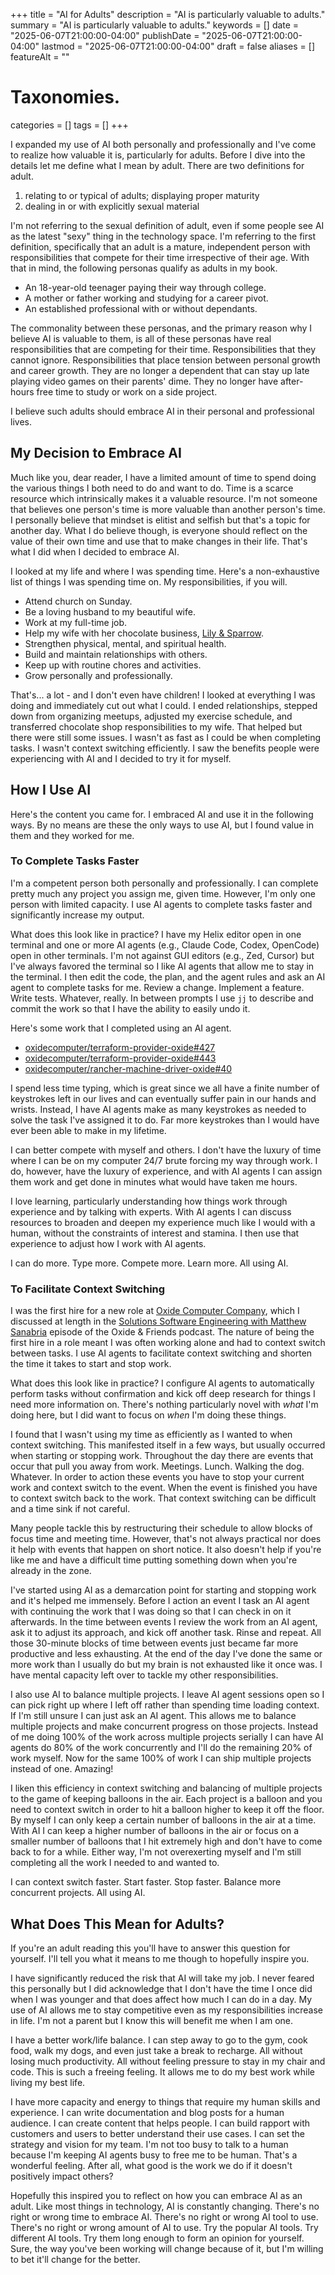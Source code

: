 +++
title       = "AI for Adults"
description = "AI is particularly valuable to adults."
summary     = "AI is particularly valuable to adults."
keywords    = []
date        = "2025-06-07T21:00:00-04:00"
publishDate = "2025-06-07T21:00:00-04:00"
lastmod     = "2025-06-07T21:00:00-04:00"
draft       = false
aliases     = []
featureAlt  = ""

# Taxonomies.
categories = []
tags       = []
+++

I expanded my use of AI both personally and professionally and I've come to
realize how valuable it is, particularly for adults. Before I dive into the
details let me define what I mean by adult. There are two definitions for adult.

1. relating to or typical of adults; displaying proper maturity
1. dealing in or with explicitly sexual material

I'm not referring to the sexual definition of adult, even if some people see AI
as the latest "sexy" thing in the technology space. I'm referring to the first
definition, specifically that an adult is a mature, independent person with
responsibilities that compete for their time irrespective of their age. With
that in mind, the following personas qualify as adults in my book.

* An 18-year-old teenager paying their way through college.
* A mother or father working and studying for a career pivot.
* An established professional with or without dependants.

The commonality between these personas, and the primary reason why I believe
AI is valuable to them, is all of these personas have real responsibilities
that are competing for their time. Responsibilities that they cannot ignore.
Responsibilities that place tension between personal growth and career growth.
They are no longer a dependent that can stay up late playing video games on
their parents' dime. They no longer have after-hours free time to study or work
on a side project.

I believe such adults should embrace AI in their personal and professional
lives.

## My Decision to Embrace AI

Much like you, dear reader, I have a limited amount of time to spend doing the
various things I both need to do and want to do. Time is a scarce resource which
intrinsically makes it a valuable resource. I'm not someone that believes one
person's time is more valuable than another person's time. I personally believe
that mindset is elitist and selfish but that's a topic for another day. What
I do believe though, is everyone should reflect on the value of their own time
and use that to make changes in their life. That's what I did when I decided to
embrace AI.

I looked at my life and where I was spending time. Here's a non-exhaustive list
of things I was spending time on. My responsibilities, if you will.

<!-- * Attend church on Sunday to the best of our ability. Sometimes we'd miss due to -->
<!-- other conflicting responsibilities. -->
<!-- * Be a loving husband to my beautiful wife. Quality time, dates, communicating, -->
<!-- and even that second definition of adult. -->
<!-- * Work at my full-time job. Money is necessary to pay the bills, especially for -->
<!-- a single-income household. -->
<!-- * Help my wife with her chocolate business, [Lily & -->
<!-- Sparrow](https://lilyandsparrow.net). Often this requires working on the -->
<!-- weekends. -->
<!-- * Strengthen physical, mental, and spiritual health. Exercise, reading, writing, -->
<!-- meditation, and vacation. -->
<!-- * Build and maintain relationships with others. Family, friends, colleagues, -->
<!-- and associates. -->
<!-- * Keep up with routine things. Cooking, cleaning, home chores, home projects, -->
<!-- dog care, car care, etc. -->
<!-- * Personal and career growth. Organize meetups, attend conferences, content -->
<!-- creation, studying, and building. -->

* Attend church on Sunday.
* Be a loving husband to my beautiful wife.
* Work at my full-time job.
* Help my wife with her chocolate business, [Lily & Sparrow][lily-sparrow].
* Strengthen physical, mental, and spiritual health.
* Build and maintain relationships with others.
* Keep up with routine chores and activities.
* Grow personally and professionally.

That's... a lot - and I don't even have children! I looked at everything I
was doing and immediately cut out what I could. I ended relationships, stepped
down from organizing meetups, adjusted my exercise schedule, and transferred
chocolate shop responsibilities to my wife. That helped but there were still
some issues. I wasn't as fast as I could be when completing tasks. I wasn't
context switching efficiently. I saw the benefits people were experiencing with
AI and I decided to try it for myself.

## How I Use AI

Here's the content you came for. I embraced AI and use it in the following ways.
By no means are these the only ways to use AI, but I found value in them and
they worked for me.

### To Complete Tasks Faster 

I'm a competent person both personally and professionally. I can complete pretty
much any project you assign me, given time. However, I'm only one person with
limited capacity. I use AI agents to complete tasks faster and significantly
increase my output.

What does this look like in practice? I have my Helix editor open in one
terminal and one or more AI agents (e.g., Claude Code, Codex, OpenCode) open in
other terminals. I'm not against GUI editors (e.g., Zed, Cursor) but I've always
favored the terminal so I like AI agents that allow me to stay in the terminal.
I then edit the code, the plan, and the agent rules and ask an AI agent to
complete tasks for me. Review a change. Implement a feature. Write tests.
Whatever, really. In between prompts I use `jj` to describe and commit the work
so that I have the ability to easily undo it.

Here's some work that I completed using an AI agent.

* [oxidecomputer/terraform-provider-oxide#427][terraform-provider-oxide#427]
* [oxidecomputer/terraform-provider-oxide#443][terraform-provider-oxide#443]
* [oxidecomputer/rancher-machine-driver-oxide#40][rancher-machine-driver-oxide#40]

I spend less time typing, which is great since we all have a finite number of
keystrokes left in our lives and can eventually suffer pain in our hands and
wrists. Instead, I have AI agents make as many keystrokes as needed to solve
the task I've assigned it to do. Far more keystrokes than I would have ever been
able to make in my lifetime.

I can better compete with myself and others. I don't have the luxury of time
where I can be on my computer 24/7 brute forcing my way through work. I do,
however, have the luxury of experience, and with AI agents I can assign them
work and get done in minutes what would have taken me hours.

I love learning, particularly understanding how things work through experience
and by talking with experts. With AI agents I can discuss resources to broaden
and deepen my experience much like I would with a human, without the constraints
of interest and stamina. I then use that experience to adjust how I work with AI
agents.

I can do more. Type more. Compete more. Learn more. All using AI.

### To Facilitate Context Switching

I was the first hire for a new role at [Oxide Computer Company][oxide-computer],
which I discussed at length in the [Solutions Software Engineering with Matthew
Sanabria][oxide-friends-s5-e16] episode of the Oxide & Friends podcast. The
nature of being the first hire in a role meant I was often working alone and had
to context switch between tasks. I use AI agents to facilitate context switching
and shorten the time it takes to start and stop work.

What does this look like in practice? I configure AI agents to automatically
perform tasks without confirmation and kick off deep research for things I need
more information on. There's nothing particularly novel with _what_ I'm doing
here, but I did want to focus on _when_ I'm doing these things.

I found that I wasn't using my time as efficiently as I wanted to when context
switching. This manifested itself in a few ways, but usually occurred when
starting or stopping work. Throughout the day there are events that occur that
pull you away from work. Meetings. Lunch. Walking the dog. Whatever. In order to
action these events you have to stop your current work and context switch to the
event. When the event is finished you have to context switch back to the work.
That context switching can be difficult and a time sink if not careful.

Many people tackle this by restructuring their schedule to allow blocks of focus
time and meeting time. However, that's not always practical nor does it help
with events that happen on short notice. It also doesn't help if you're like
me and have a difficult time putting something down when you're already in the
zone.

I've started using AI as a demarcation point for starting and stopping work
and it's helped me immensely. Before I action an event I task an AI agent with
continuing the work that I was doing so that I can check in on it afterwards.
In the time between events I review the work from an AI agent, ask it to
adjust its approach, and kick off another task. Rinse and repeat. All those
30-minute blocks of time between events just became far more productive and less
exhausting. At the end of the day I've done the same or more work than I usually
do but my brain is not exhausted like it once was. I have mental capacity left
over to tackle my other responsibilities.

I also use AI to balance multiple projects. I leave AI agent sessions open so I
can pick right up where I left off rather than spending time loading context. If
I'm still unsure I can just ask an AI agent. This allows me to balance multiple
projects and make concurrent progress on those projects. Instead of me doing
100% of the work across multiple projects serially I can have AI agents do 80%
of the work concurrently and I'll do the remaining 20% of work myself. Now for
the same 100% of work I can ship multiple projects instead of one. Amazing!

I liken this efficiency in context switching and balancing of multiple projects
to the game of keeping balloons in the air. Each project is a balloon and you
need to context switch in order to hit a balloon higher to keep it off the
floor. By myself I can only keep a certain number of balloons in the air at a
time. With AI I can keep a higher number of balloons in the air or focus on a
smaller number of balloons that I hit extremely high and don't have to come back
to for a while. Either way, I'm not overexerting myself and I'm still completing
all the work I needed to and wanted to.

I can context switch faster. Start faster. Stop faster. Balance more concurrent
projects. All using AI.

## What Does This Mean for Adults?

If you're an adult reading this you'll have to answer this question for
yourself. I'll tell you what it means to me though to hopefully inspire you.

I have significantly reduced the risk that AI will take my job. I never feared
this personally but I did acknowledge that I don't have the time I once did
when I was younger and that does affect how much I can do in a day. My use of AI
allows me to stay competitive even as my responsibilities increase in life. I'm
not a parent but I know this will benefit me when I am one.

I have a better work/life balance. I can step away to go to the gym, cook food,
walk my dogs, and even just take a break to recharge. All without losing much
productivity. All without feeling pressure to stay in my chair and code. This
is such a freeing feeling. It allows me to do my best work while living my best
life.

I have more capacity and energy to things that require my human skills and
experience. I can write documentation and blog posts for a human audience. I can
create content that helps people. I can build rapport with customers and users
to better understand their use cases. I can set the strategy and vision for my
team. I'm not too busy to talk to a human because I'm keeping AI agents busy
to free me to be human. That's a wonderful feeling. After all, what good is the
work we do if it doesn't positively impact others?

Hopefully this inspired you to reflect on how you can embrace AI as an adult.
Like most things in technology, AI is constantly changing. There's no right or
wrong time to embrace AI. There's no right or wrong AI tool to use. There's no
right or wrong amount of AI to use. Try the popular AI tools. Try different AI
tools. Try them long enough to form an opinion for yourself. Sure, the way you've
been working will change because of it, but I'm willing to bet it'll change for
the better.

[lily-sparrow]: https://lilyandsparrow.net "Lily & Sparrow"
[terraform-provider-oxide#427]: https://github.com/oxidecomputer/terraform-provider-oxide/pull/427
[terraform-provider-oxide#443]: https://github.com/oxidecomputer/terraform-provider-oxide/pull/443
[rancher-machine-driver-oxide#40]: https://github.com/oxidecomputer/rancher-machine-driver-oxide/pull/40
[oxide-computer]: https://oxide.computer "Oxide Computer Company"
[oxide-friends-s5-e16]: https://oxide-and-friends.transistor.fm/episodes/solutions-software-engineering-with-matthew-sanabria "Solutions Software Engineering with Matthew Sanabria"

